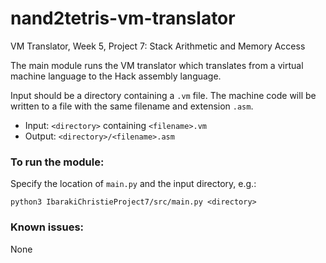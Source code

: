 # nand2tetris-vm-translator
VM Translator, Week 5, Project 7: Stack Arithmetic and Memory Access

The main module runs the VM translator which translates from a virtual machine language to the Hack assembly language.

Input should be a directory containing a `.vm` file.
The machine code will be written to a file with the same filename and extension `.asm`.

- Input: `<directory>` containing `<filename>.vm`
- Output: `<directory>/<filename>.asm`

### To run the module:
Specify the location of `main.py` and the input directory, e.g.:

`python3 IbarakiChristieProject7/src/main.py <directory>`

### Known issues:
None
